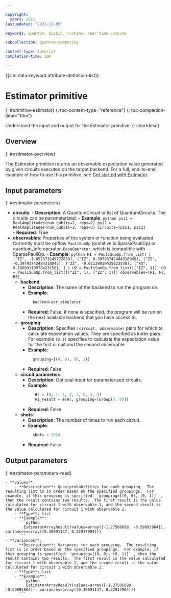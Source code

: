 ```yaml
---

copyright:
  years: 2021
lastupdated: "2021-11-05"

keywords: quantum, Qiskit, runtime, near time compute

subcollection: quantum-computing

content-type: tutorial
completion-time: 10m

---
```


{{site.data.keyword.attribute-definition-list}}

# Estimator primitive
{: #primitive-estimator}
{: toc-content-type="reference"}
{: toc-completion-time="10m"}

Understand the input and output for the Estimator primitive.
{: shortdesc}

## Overview
{: #estimator-overview}

The Estimator primitive returns an observable expectation value generated by given circuits executed on the target backend.  For a full, end-to-end example of how to use this primitive, see [Get started with Estimator](/docs/quantum-computing?topic=quantum-computing-example-estimator).

## Input parameters
{: #estimator-parameters}

- **circuits**:
       - **Description**: A QuantumCircuit or list of QuantumCircuits. The circuits can be parameterized.
        - **Example**:
          ```python
            psi1 = RealAmplitudes(num_qubits=2, reps=2)
            psi2 = RealAmplitudes(num_qubits=2, reps=3)
            circuits=[psi1, psi2]          
          ```
        - **Required**: True
- **observables**: Properties of the system or function being evaluated.  Currently must be opflow `PauliSumOp` (primitive is SparsePauliOp) or quantum_info operator, `BaseOperator`, which is compatible with SparsePauliOp.
        - **Example**:
          ```python
             H1 = PauliSumOp.from_list(
             [
              ("II", -1.052373245772859),
              ("IZ", 0.39793742484318045),
              ("ZI", -0.39793742484318045),
              ("ZZ", -0.01128010425623538),
              ("XX", 0.18093119978423156),
              ]
              )
             H2 = PauliSumOp.from_list([("IZ", 1)])
             H3 = PauliSumOp.from_list([("ZI", 1), ("ZZ", 1)])
             observables=[H1, H2, H3],
          ```
    - **backend**:
        - **Description**: The name of the backend to run the program on.
        - **Example**:
          ```python
            backend=aer_simulator
          ```
        - **Required**: False.  If none is specified, the program will be run on the next available backend that you have access to.
    - **grouping**:
        - **Description**: Specifies `(circuit, observable)` pairs for which to calculate expectation values. They are specified as index pairs.  For example `(0,1)` specifies to calculate the expectation value for the first circuit and the second observable.
        - **Example**:
          ```python
            grouping=[(0, 0), (0, 1)]
          ```
        - **Required**: False
    - **circuit parameters**:
        - **Description**: Optional input for parameterized circuits.
        - **Example**:
          ```python
             θ1 = [0, 1, 1, 2, 2, 6, 3, 4]
             H1_result = e(θ1, grouping=[Group(0, 0)])
          ```
        - **Required**: False
    - **shots**:
        - **Description**: The number of times to run each circuit.
        - **Example**:
          ```python
            shots = 1024
          ```
        - **Required**: False


## Output parameters
{: #estimator-parameters-read}

    - **values**:  
        - **Description**: Quasiprobabilities for each grouping.  The resulting list is in order based on the specified groupings.  For example, if this grouping is specified: `grouping=[(0, 0), (0, 1)]` , then the result contains two results.  The first result is the value calculated for circuit 1 with observable 1, and the second result is the value calculated for circuit 1 with observable 2.
        - **Type**: list
        - **Example**:
          ```python
            EstimatorArrayResult(values=array([-1.27506899, -0.59895964]), variances=array([0.30091147, 0.22917904]))
          ```
    - **variances**:  
        - **Description**: Variances for each grouping.  The resulting list is in order based on the specified groupings.  For example, if this grouping is specified: `grouping=[(0, 0), (0, 1)]` , then the result contains two results.  The first result is the value calculated for circuit 1 with observable 1, and the second result is the value calculated for circuit 1 with observable 2.
        - **Type**: list
        - **Example**:
          ```python
             EstimatorArrayResult(values=array([-1.27506899, -0.59895964]), variances=array([0.30091147, 0.22917904]))
          ```
